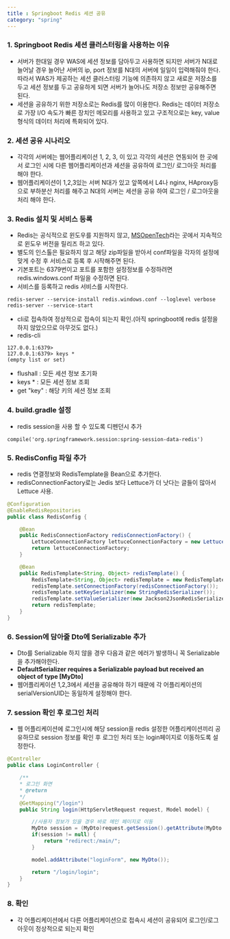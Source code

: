 ```yaml
---
title : Springboot Redis 세션 공유
category: "spring"
---
```


### 1. Springboot Redis 세션 클러스터링을 사용하는 이유

- 서버가 한대일 경우 WAS에 세션 정보를 담아두고 사용하면 되지만 서버가 N대로 늘어날 경우 늘어난 서버의 ip, port 정보를 N대의 서버에 일일이 입력해줘야 한다. 따라서 WAS가 제공하는 세션 클러스터링 기능에 의존하지 않고 새로운 저장소를 두고 세션 정보를 두고 공유하게 되면 서버가 늘어나도 저장소 정보만 공유해주면 된다.
- 세션을 공유하기 위한 저장소로는 Redis를 많이 이용한다. Redis는 데이터 저장소로 가장 I/O 속도가 빠른 장치인 메모리를 사용하고 있고 구조적으로는 key, value 형식의 데이터 처리에 특화되어 있다.

### 2. 세션 공유 시나리오

- 각각의 서버에는 웹어플리케이션 1, 2, 3, 이 있고 각각의 세션은 연동되어 한 곳에서 로그인 시에 다른 웹어플리케이션과 세션을 공유하여 로그인/ 로그아웃 처리를 해야 한다.
- 웹어플리케이션이 1,2,3있는 서버 N대가 있고 앞쪽에서 L4나 nginx, HAproxy등으로 부하분산 처리를 해주고 N대의 서버는 세션을 공유 하여 로그인 / 로그아웃을 처리 해야 한다.

### 3. Redis 설치 및 서비스 등록

- Redis는 공식적으로 윈도우를 지원하지 않고, [MSOpenTech](https://github.com/MicrosoftArchive/redis/releases)라는 곳에서 지속적으로 윈도우 버전을 릴리즈 하고 있다.
- 별도의 인스톨은 필요하지 않고 해당 zip파일을 받아서 conf파일을 각자의 설정에 맞게 수정 후 서비스로 등록 후 시작해주면 된다.
- 기본포트는 6379번이고 포트를 포함한 설정정보를 수정하려면 redis.windows.conf 파일을 수정하면 된다.
- 서비스를 등록하고 redis 서비스를 시작한다.
~~~ shell
redis-server --service-install redis.windows.conf --loglevel verbose
redis-server --service-start
~~~
- cli로 접속하여 정상적으로 접속이 되는지 확인.(아직 springboot에 redis 설정을 하지 않았으므로 아무것도 없다.)
- redis-cli
~~~ shell
127.0.0.1:6379>
127.0.0.1:6379> keys *
(empty list or set)
~~~
- flushall : 모든 세션 정보 초기화
- keys * : 모든 세션 정보 조회
- get "key" : 해당 키의 세션 정보 조회

### 4. build.gradle 설정

- redis session을 사용 할 수 있도록 디펜던시 추가
~~~ properties
compile('org.springframework.session:spring-session-data-redis')
~~~

### 5. RedisConfig 파일 추가

- redis 연결정보와 RedisTemplate을 Bean으로 추가한다.
- redisConnectionFactory로는 Jedis 보다 Lettuce가 더 낫다는 글들이 많아서 Lettuce 사용.
~~~ java
@Configuration
@EnableRedisRepositories
public class RedisConfig {

    @Bean
    public RedisConnectionFactory redisConnectionFactory() {
        LettuceConnectionFactory lettuceConnectionFactory = new LettuceConnectionFactory();
        return lettuceConnectionFactory;
    }

    @Bean
    public RedisTemplate<String, Object> redisTemplate() {
        RedisTemplate<String, Object> redisTemplate = new RedisTemplate<>();
        redisTemplate.setConnectionFactory(redisConnectionFactory());
        redisTemplate.setKeySerializer(new StringRedisSerializer());
        redisTemplate.setValueSerializer(new Jackson2JsonRedisSerializer<>(MyDto.class));
        return redisTemplate;
    }
}
~~~

### 6. Session에 담아줄 Dto에 Serializable 추가

- Dto를  Serializable 하지 않을 경우 다음과 같은 에러가 발생하니 꼭 Serializable을 추가해야한다.
- **DefaultSerializer requires a Serializable payload but received an object of type [MyDto]**
- 웹어플리케이션 1,2,3에서 세션을 공유해야 하기 때문에 각 어플리케이션의 serialVersionUID는 동일하게 설정해야 한다.

### 7. session 확인 후 로그인 처리

- 웹 어플리케이션에 로그인시에 해당 session을 redis 설정한 어플리케이션끼리 공유하므로 session 정보를 확인 후 로그인 처리 또는 login페이지로 이동하도록 설정한다.
~~~ java
@Controller
public class LoginController {

    /**
    * 로그인 화면
    * @return
    */
    @GetMapping("/login")
    public String login(HttpServletRequest request, Model model) {

        //사용자 정보가 있을 경우 바로 메인 페이지로 이동
        MyDto session = (MyDto)request.getSession().getAttribute(MyDto.KEY);
        if(session != null) {
            return "redirect:/main/";
        }

        model.addAttribute("loginForm", new MyDto());

        return "/login/login";
    }
}
~~~

### 8. 확인
- 각 어플리케이션에서 다른 어플리케이션으로 접속시 세션이 공유되어 로그인/로그아웃이 정상적으로 되는지 확인
